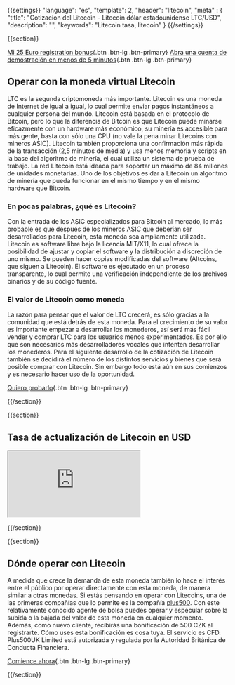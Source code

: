 {{settings}}
  "language": "es",
  "template": 2,
  "header": "litecoin",
  "meta" : {
    "title": "Cotizacion del Litecoin - Litecoin dólar estadounidense LTC/USD",
    "description": "",
    "keywords": "Litecoin tasa, litecoin"
  }
{{/settings}}

{{section}}

[Mi 25 Euro registration bonus](http://www.plus500.com/es/StartTrading.aspx?id=66349&pl=2){.btn .btn-lg .btn-primary} [Abra una cuenta de demostración en menos de 5 minutos](http://www.plus500.com/es/StartTrading.aspx?id=66349&pl=2){.btn .btn-lg .btn-primary}

## Operar con la moneda virtual Litecoin

LTC es la segunda criptomoneda más importante. Litecoin es una moneda de Internet de igual a igual, lo cual permite enviar pagos instantáneos a cualquier persona del mundo. Litecoin está basada en el protocolo de Bitcoin, pero lo que la diferencia de Bitcoin es que Litecoin puede minarse eficazmente con un hardware más económico, su minería es accesible para más gente, basta con sólo una CPU (no vale la pena minar Litecoins con mineros ASIC). Litecoin también proporciona una confirmación más rápida de la transacción (2,5 minutos de media) y usa menos memoria y scripts en la base del algoritmo de minería, el cual utiliza un sistema de prueba de trabajo. La red Litecoin está ideada para soportar un máximo de 84 millones de unidades monetarias. Uno de los objetivos es dar a Litecoin un algoritmo de minería que pueda funcionar en el mismo tiempo y en el mismo hardware que Bitcoin. 

### En pocas palabras, ¿qué es Litecoin?

Con la entrada de los ASIC especializados para Bitcoin al mercado, lo más probable es que después de los mineros ASIC que deberían ser desarrollados para Litecoin, esta moneda sea ampliamente utilizada. Litecoin es software libre bajo la licencia MIT/X11, lo cual ofrece la posibilidad de ajustar y copiar el software y la distribución a discreción de uno mismo. Se pueden hacer copias modificadas del software (Altcoins, que siguen a Litecoin). El software es ejecutado en un proceso transparente, lo cual permite una verificación independiente de los archivos binarios y de su código fuente. 

### El valor de Litecoin como moneda

La razón para pensar que el valor de LTC crecerá, es sólo gracias a la comunidad que está detrás de esta moneda. Para el crecimiento de su valor es importante empezar a desarrollar los monederos, así será más fácil vender y comprar LTC para los usuarios menos experimentados. Es por ello que son necesarios más desarrolladores vocales que intenten desarrollar los monederos. Para el siguiente desarrollo de la cotización de Litecoin también se decidirá el número de los distintos servicios y bienes que será posible comprar con Litecoin. Sin embargo todo está aún en sus comienzos y es necesario hacer uso de la oportunidad.

[Quiero probarlo](http://www.plus500.com/es/StartTrading.aspx?id=66349&pl=2){.btn .btn-lg .btn-primary}

{{/section}}

{{section}}

## Tasa de actualización de Litecoin en USD

<div class="container kurz">
<a href="http://www.plus500.com/es/StartTrading.aspx?id=66349&tags=Bitcoin&pl=2"></a>
<a href="http://www.plus500.com/es/StartTrading.aspx?id=66349&tags=Bitcoin&pl=2"></a>
<iframe src="http://marketools.plus500.com/Widgets/InstrumentChartContainer?hl=es&cty=ES&id=66349&tags=widg+chart+litecoin&pl=2&instSymb=LTCUSD"></iframe>
</div>

{{/section}}

{{section}}

## Dónde operar con Litecoin

A medida que crece la demanda de esta moneda también lo hace el interés entre el público por operar directamente con esta moneda, de manera similar a otras monedas. Si estás pensando en operar con Litecoins, una de las primeras compañías que lo permite es la compañía [plus500](http://www.forexsrovnavac.cz/es/plus500). Con este relativamente conocido agente de bolsa puedes operar y especular sobre la subida o la bajada del valor de esta moneda en cualquier momento. Además, como nuevo cliente, recibirás una bonificación de 500 CZK al registrarte. Cómo uses esta bonificación es cosa tuya. El servicio es CFD. Plus500UK Limited está autorizada y regulada  por la Autoridad Británica de Conducta Financiera.

[Comience ahora](http://www.plus500.com/es/StartTrading.aspx?id=66349&pl=2){.btn .btn-lg .btn-primary}


{{/section}}
